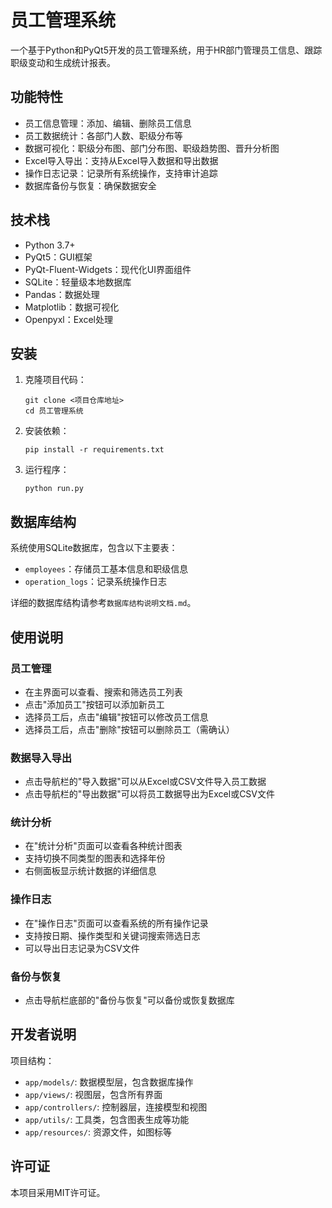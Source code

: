 # 员工管理系统

一个基于Python和PyQt5开发的员工管理系统，用于HR部门管理员工信息、跟踪职级变动和生成统计报表。

## 功能特性

- 员工信息管理：添加、编辑、删除员工信息
- 员工数据统计：各部门人数、职级分布等
- 数据可视化：职级分布图、部门分布图、职级趋势图、晋升分析图
- Excel导入导出：支持从Excel导入数据和导出数据
- 操作日志记录：记录所有系统操作，支持审计追踪
- 数据库备份与恢复：确保数据安全

## 技术栈

- Python 3.7+
- PyQt5：GUI框架
- PyQt-Fluent-Widgets：现代化UI界面组件
- SQLite：轻量级本地数据库
- Pandas：数据处理
- Matplotlib：数据可视化
- Openpyxl：Excel处理

## 安装

1. 克隆项目代码：
   ```
   git clone <项目仓库地址>
   cd 员工管理系统
   ```

2. 安装依赖：
   ```
   pip install -r requirements.txt
   ```

3. 运行程序：
   ```
   python run.py
   ```

## 数据库结构

系统使用SQLite数据库，包含以下主要表：

- `employees`：存储员工基本信息和职级信息
- `operation_logs`：记录系统操作日志

详细的数据库结构请参考`数据库结构说明文档.md`。

## 使用说明

### 员工管理

- 在主界面可以查看、搜索和筛选员工列表
- 点击"添加员工"按钮可以添加新员工
- 选择员工后，点击"编辑"按钮可以修改员工信息
- 选择员工后，点击"删除"按钮可以删除员工（需确认）

### 数据导入导出

- 点击导航栏的"导入数据"可以从Excel或CSV文件导入员工数据
- 点击导航栏的"导出数据"可以将员工数据导出为Excel或CSV文件

### 统计分析

- 在"统计分析"页面可以查看各种统计图表
- 支持切换不同类型的图表和选择年份
- 右侧面板显示统计数据的详细信息

### 操作日志

- 在"操作日志"页面可以查看系统的所有操作记录
- 支持按日期、操作类型和关键词搜索筛选日志
- 可以导出日志记录为CSV文件

### 备份与恢复

- 点击导航栏底部的"备份与恢复"可以备份或恢复数据库

## 开发者说明

项目结构：
- `app/models/`: 数据模型层，包含数据库操作
- `app/views/`: 视图层，包含所有界面
- `app/controllers/`: 控制器层，连接模型和视图
- `app/utils/`: 工具类，包含图表生成等功能
- `app/resources/`: 资源文件，如图标等

## 许可证

本项目采用MIT许可证。 